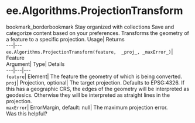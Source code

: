  
#  ee.Algorithms.ProjectionTransform 
bookmark_borderbookmark Stay organized with collections  Save and categorize content based on your preferences.
Transforms the geometry of a feature to a specific projection. 
Usage| Returns  
---|---  
`ee.Algorithms.ProjectionTransform(feature,  _proj_, _maxError_)`| Feature  
Argument| Type| Details  
---|---|---  
`feature`| Element| The feature the geometry of which is being converted.  
`proj`| Projection, optional| The target projection. Defaults to EPSG:4326. If this has a geographic CRS, the edges of the geometry will be interpreted as geodesics. Otherwise they will be interpreted as straight lines in the projection.  
`maxError`| ErrorMargin, default: null| The maximum projection error.  
Was this helpful?
